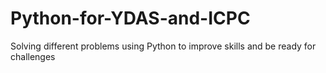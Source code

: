 # Python-for-YDAS-and-ICPC
Solving different problems using Python to improve skills and be ready for challenges
